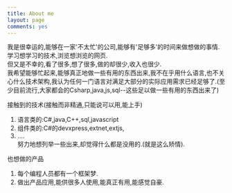 ```yaml
---
title: About me
layout: page
comments: yes  
---
```

我是很幸运的,能够在一家'不太忙'的公司,能够有'足够多'的时间来做想做的事情.学习想学习的技术,浏览想浏览的网页.  
但又是不幸的,看了很多,想了很多,做的却很少,收入也很少.  
我希望能够忙起来,能够真正地做一些有用的东西出来,我不在乎用什么语言,也不关心什么技术架构,我认为任何一门语言对满足大部分的实际应用需求已经足够了.(至少目前流行,大家都会的Csharp,java,js,sql--这些足以做一些有用的东西出来了)  

接触到的技术(接触而非精通,只能说可以用,能上手)  
1. 语言类的:C#,java,C++,sql,javascript  
2. 组件类的:C#的devxpress,extnet,extjs,  
3. ....  
努力地想列举一些出来,却觉得什么都是没用的.(就是这么矫情).  

也想做的产品
1. 每个编程人员都有一个框架梦.
2. 做出产品应用,能供很多人使用,能真正有用,能感觉自豪.




